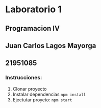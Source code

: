# Laboratorio 1
## Programacion IV 
## Juan Carlos Lagos Mayorga
## 21951085

### Instrucciones:
1. Clonar proyecto
2. Instalar dependencias
    `npm install` 
3. Ejectutar proyeto:
    `npm start`